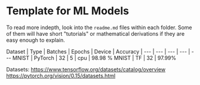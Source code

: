 # Template for ML Models
To read more indepth, look into the `readme.md` files within each folder. 
Some of them will have short "tutorials" or mathematical derivations if they are easy enough to explain.

Dataset | Type | Batches | Epochs | Device | Accuracy  |
--- | --- | --- | --- | ---
MNIST | PyTorch | 32 | 5 | cpu | 98.98 %
MNIST | TF | 32 | 97.99%

Datasets:
https://www.tensorflow.org/datasets/catalog/overview
https://pytorch.org/vision/0.15/datasets.html
